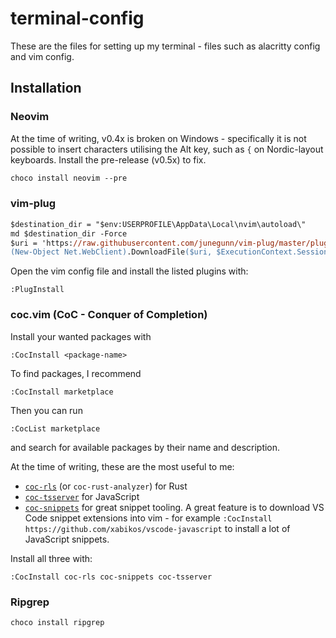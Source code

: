 # terminal-config
These are the files for setting up my terminal - files such as alacritty config and vim config.

## Installation
### Neovim
At the time of writing, v0.4x is broken on Windows - specifically it is not possible to insert characters utilising the Alt key, such as `{` on Nordic-layout keyboards. Install the pre-release (v0.5x) to fix.
```ps
choco install neovim --pre
```

### vim-plug
```ps
$destination_dir = "$env:USERPROFILE\AppData\Local\nvim\autoload\"
md $destination_dir -Force
$uri = 'https://raw.githubusercontent.com/junegunn/vim-plug/master/plug.vim'
(New-Object Net.WebClient).DownloadFile($uri, $ExecutionContext.SessionState.Path.GetUnresolvedProviderPathFromPSPath("$destination_dir\plug.vim"))
```
Open the vim config file and install the listed plugins with:
```
:PlugInstall
```

### coc.vim (CoC - Conquer of Completion)
Install your wanted packages with
```
:CocInstall <package-name>
```
To find packages, I recommend
```
:CocInstall marketplace
```
Then you can run
```
:CocList marketplace
```
and search for available packages by their name and description.

At the time of writing, these are the most useful to me:
 - [`coc-rls`](https://github.com/neoclide/coc-rls) (or `coc-rust-analyzer`) for Rust
 - [`coc-tsserver`](https://github.com/neoclide/coc-tsserver) for JavaScript
 - [`coc-snippets`](https://github.com/neoclide/coc-snippets) for great snippet tooling. A great feature is to download VS Code snippet extensions into vim - for example `:CocInstall https://github.com/xabikos/vscode-javascript` to install a lot of JavaScript snippets.

Install all three with:
```
:CocInstall coc-rls coc-snippets coc-tsserver
```

### Ripgrep
```
choco install ripgrep
```
